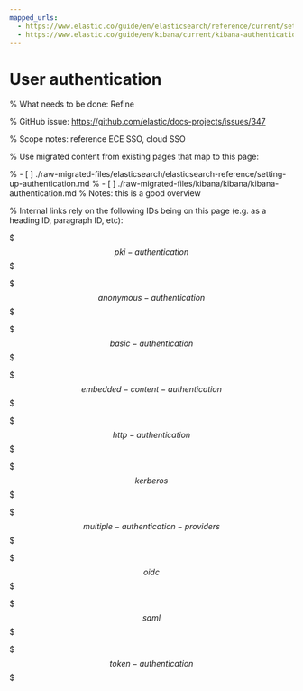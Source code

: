 ```yaml
---
mapped_urls:
  - https://www.elastic.co/guide/en/elasticsearch/reference/current/setting-up-authentication.html
  - https://www.elastic.co/guide/en/kibana/current/kibana-authentication.html
---
```


# User authentication

% What needs to be done: Refine

% GitHub issue: https://github.com/elastic/docs-projects/issues/347

% Scope notes: reference ECE SSO, cloud SSO

% Use migrated content from existing pages that map to this page:

% - [ ] ./raw-migrated-files/elasticsearch/elasticsearch-reference/setting-up-authentication.md
% - [ ] ./raw-migrated-files/kibana/kibana/kibana-authentication.md
%      Notes: this is a good overview

% Internal links rely on the following IDs being on this page (e.g. as a heading ID, paragraph ID, etc):

$$$pki-authentication$$$

$$$anonymous-authentication$$$

$$$basic-authentication$$$

$$$embedded-content-authentication$$$

$$$http-authentication$$$

$$$kerberos$$$

$$$multiple-authentication-providers$$$

$$$oidc$$$

$$$saml$$$

$$$token-authentication$$$